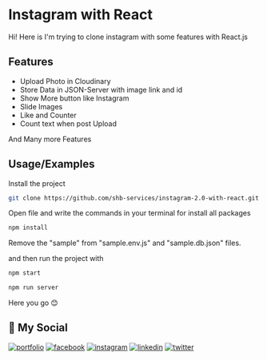 
# Instagram with React

Hi! Here is I'm trying to clone instagram with some features with React.js




## Features

* Upload Photo in Cloudinary
* Store Data in JSON-Server with image link and id
* Show More button like Instagram
* Slide Images
* Like and Counter
* Count text when post Upload

And Many more Features


## Usage/Examples

Install the project

```bash
git clone https://github.com/shb-services/instagram-2.0-with-react.git
```

Open file and write the commands in your terminal for install all packages

```bash
npm install
```

Remove the "sample" from "sample.env.js" and "sample.db.json" files.

and then run the project with

```bash
npm start
```

```bash
npm run server
```

Here you go 😊



## 🔗 My Social
[![portfolio](https://img.shields.io/badge/my_portfolio-000?style=for-the-badge&logo=ko-fi&logoColor=white)](https://mdshahab.me/)
[![facebook](https://img.shields.io/badge/Facebook-1877F2?style=for-the-badge&logo=facebook&logoColor=white)](https://facebook.com/frshahab.me)
[![instagram](https://img.shields.io/badge/Instagram-E4405F?style=for-the-badge&logo=instagram&logoColor=white)](https://www.instagram.com/shahab.insta/)
[![linkedin](https://img.shields.io/badge/linkedin-0A66C2?style=for-the-badge&logo=linkedin&logoColor=white)](https://www.linkedin.com/in/frshahab/)
[![twitter](https://img.shields.io/badge/twitter-1DA1F2?style=for-the-badge&logo=twitter&logoColor=white)](https://twitter.com/SHB_Services)